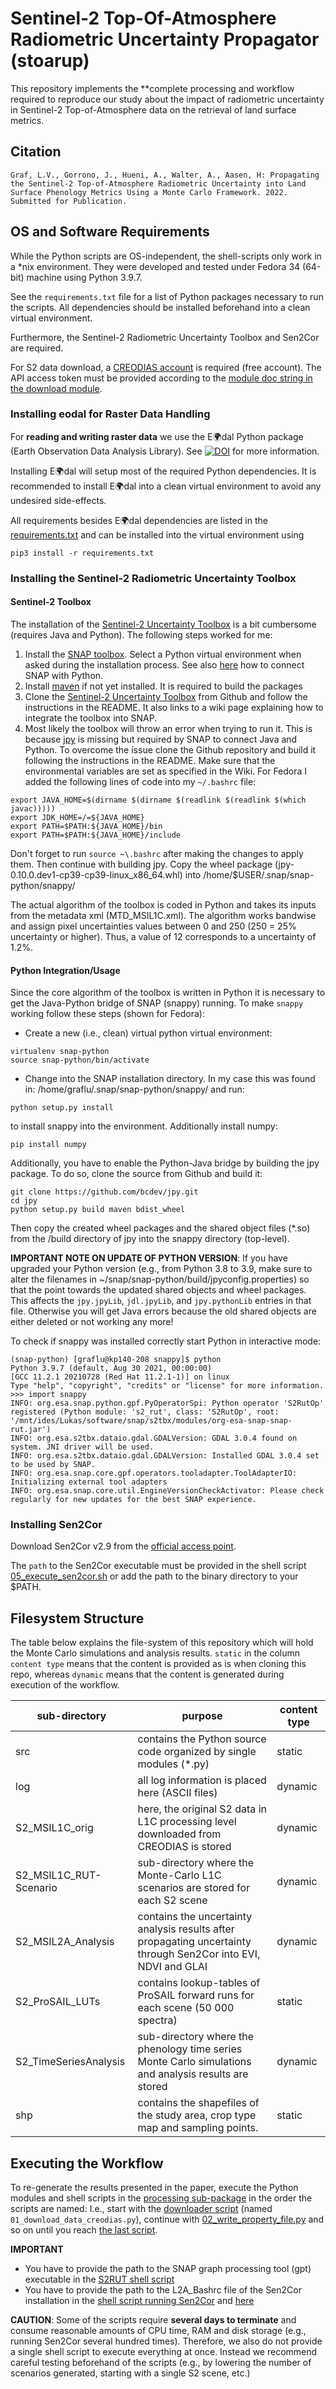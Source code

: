 # Sentinel-2 Top-Of-Atmosphere Radiometric Uncertainty Propagator (stoarup)

This repository implements the **complete processing and workflow required to reproduce our study about the impact of
radiometric uncertainty in Sentinel-2 Top-of-Atmosphere data on the retrieval of land surface metrics.

## Citation

```
Graf, L.V., Gorrono, J., Hueni, A., Walter, A., Aasen, H: Propagating the Sentinel-2 Top-of-Atmosphere Radiometric Uncertainty into Land Surface Phenology Metrics Using a Monte Carlo Framework. 2022. Submitted for Publication.
```

## OS and Software Requirements

While the Python scripts are OS-independent, the shell-scripts only work in a *nix environment. They were developed and tested under Fedora 34 (64-bit) machine using Python 3.9.7.

See the `requirements.txt` file for a list of Python packages necessary to run the scripts. All dependencies should be installed beforehand into a clean virtual environment.

Furthermore, the Sentinel-2 Radiometric Uncertainty Toolbox and Sen2Cor are required.

For S2 data download, a [CREODIAS account](https://creodias.eu/) is required (free account). The API access token must be provided according to the [module doc string in the download module](src/processing/01_download_data_creodias.py).

### Installing eodal for Raster Data Handling

For **reading and writing raster data** we use the E:earth_africa:dal Python package (Earth Observation Data Analysis Library). See [![DOI](https://zenodo.org/badge/DOI/10.5281/zenodo.6651767.svg)](https://doi.org/10.5281/zenodo.6651767) for more information.

Installing E:earth_africa:dal will setup most of the required Python dependencies. It is recommended to install E:earth_africa:dal into a clean virtual environment to avoid any undesired side-effects.

All requirements besides E:earth_africa:dal dependencies are listed in the [requirements.txt](requirements.txt) and can be installed into the virtual environment using

```{bash}
pip3 install -r requirements.txt
```

### Installing the Sentinel-2 Radiometric Uncertainty Toolbox

#### Sentinel-2 Toolbox

The installation of the [Sentinel-2 Uncertainty Toolbox](https://github.com/senbox-org/snap-rut) is a bit cumbersome (requires Java and Python). The following steps worked for me:

1. Install the [SNAP toolbox](https://step.esa.int/main/download/snap-download/). Select a Python virtual environment when asked during the installation process. See also [here](https://senbox.atlassian.net/wiki/spaces/SNAP/pages/19300362/How+to+use+the+SNAP+API+from+Python) how to connect SNAP with Python.
2. Install [maven](https://maven.apache.org/) if not yet installed. It is required to build the packages
3. Clone the [Sentinel-2 Uncertainty Toolbox](https://github.com/senbox-org/snap-rut) from Github and follow the instructions in the README. It also links to a wiki page explaining how to integrate the toolbox into SNAP.
4. Most likely the toolbox will throw an error when trying to run it. This is because [jpy](https://github.com/jpy-consortium/jpy) is missing but required by SNAP to connect Java and Python. To overcome the issue clone the Github repository and build it following the instructions in the README. Make sure that the environmental variables are set as specified in the Wiki. For Fedora I added the following lines of code into my `~/.bashrc` file:

```{bash}
export JAVA_HOME=$(dirname $(dirname $(readlink $(readlink $(which javac)))))
export JDK_HOME=/=${JAVA_HOME}
export PATH=$PATH:${JAVA_HOME}/bin
export PATH=$PATH:${JAVA_HOME}/include
```
Don't forget to run `source ~\.bashrc` after making the changes to apply them. Then continue with building jpy. Copy the wheel package (jpy-0.10.0.dev1-cp39-cp39-linux_x86_64.whl) into /home/$USER/.snap/snap-python/snappy/

The actual algorithm of the toolbox is coded in Python and takes its inputs from the metadata xml (MTD_MSIL1C.xml). The algorithm works bandwise and assign pixel uncertainties values between 0 and 250 (250 = 25% uncertainty or higher). Thus, a value of 12 corresponds to a uncertainty of 1.2%.

#### Python Integration/Usage

Since the core algorithm of the toolbox is written in Python it is necessary to get the Java-Python bridge of SNAP (snappy) running. To make `snappy` working follow these steps (shown for Fedora):

- Create a new (i.e., clean) virtual python virtual environment:
```{bash}
virtualenv snap-python
source snap-python/bin/activate
```
- Change into the SNAP installation directory. In my case this was found in: /home/graflu/.snap/snap-python/snappy/ and run:

```{bash}
python setup.py install
```
to install snappy into the environment. Additionally install numpy:

```{bash}
pip install numpy
```

Additionally, you have to enable the Python-Java bridge by building the jpy package.
To do so, clone the source from Github and build it:

```{bash}
git clone https://github.com/bcdev/jpy.git
cd jpy
python setup.py build maven bdist_wheel
```

Then copy the created wheel packages and the shared object files (*.so) from the /build directory of jpy into the snappy directory (top-level).

**IMPORTANT NOTE ON UPDATE OF PYTHON VERSION**: If you have upgraded your Python version (e.g., from Python 3.8 to 3.9, make sure to alter the filenames in ~/snap/snap-python/build/jpyconfig.properties) so that the point towards the updated shared objects and wheel packages. This affects the `jpy.jpyLib`, `jdl.jpyLib`, and `jpy.pythonLib` entries in that file. Otherwise you will get Java errors because the old shared objects are either deleted or not working any more!

To check if snappy was installed correctly start Python in interactive mode:

```{python}
(snap-python) [graflu@kp140-208 snappy]$ python
Python 3.9.7 (default, Aug 30 2021, 00:00:00) 
[GCC 11.2.1 20210728 (Red Hat 11.2.1-1)] on linux
Type "help", "copyright", "credits" or "license" for more information.
>>> import snappy
INFO: org.esa.snap.python.gpf.PyOperatorSpi: Python operator 'S2RutOp' registered (Python module: 's2_rut', class: 'S2RutOp', root: '/mnt/ides/Lukas/software/snap/s2tbx/modules/org-esa-snap-snap-rut.jar')
INFO: org.esa.s2tbx.dataio.gdal.GDALVersion: GDAL 3.0.4 found on system. JNI driver will be used.
INFO: org.esa.s2tbx.dataio.gdal.GDALVersion: Installed GDAL 3.0.4 set to be used by SNAP.
INFO: org.esa.snap.core.gpf.operators.tooladapter.ToolAdapterIO: Initializing external tool adapters
INFO: org.esa.snap.core.util.EngineVersionCheckActivator: Please check regularly for new updates for the best SNAP experience.
```

### Installing Sen2Cor

Download Sen2Cor v2.9 from the [official access point](http://step.esa.int/main/snap-supported-plugins/sen2cor/sen2cor-v2-9/).

The `path` to the Sen2Cor executable must be provided in the shell script [05_execute_sen2cor.sh](src/processing/05_execute_sen2cor.sh#L59) or add the path to the binary directory to your $PATH.

## Filesystem Structure

The table below explains the file-system of this repository which will hold the Monte Carlo simulations and analysis results. `static` in the column `content type` means that the content is provided as is when cloning this repo, whereas `dynamic` means that the content is generated during execution of the workflow.

| sub-directory          | purpose                                                                                                         | content type |
|------------------------|-----------------------------------------------------------------------------------------------------------------|--------------|
| src                    | contains the Python source code organized by single modules (*.py)                                              | static       |
| log                    | all log information is placed here (ASCII files)                                                                | dynamic      |
| S2_MSIL1C_orig         | here, the original S2 data in L1C processing level downloaded from CREODIAS is stored                           | dynamic      |
| S2_MSIL1C_RUT-Scenario | sub-directory where the Monte-Carlo L1C scenarios are stored for each S2 scene                                  | dynamic      |
| S2_MSIL2A_Analysis     | contains the uncertainty analysis results after propagating uncertainty through Sen2Cor into EVI, NDVI and GLAI | dynamic      |
| S2_ProSAIL_LUTs        | contains lookup-tables of ProSAIL forward runs for each scene (50 000 spectra)                                  | static       |
| S2_TimeSeriesAnalysis  | sub-directory where the phenology time series Monte Carlo simulations and analysis results are stored           | dynamic      |
| shp                    | contains the shapefiles of the study area, crop type map and sampling points.                                   | static       |

## Executing the Workflow

To re-generate the results presented in the paper, execute the Python modules and shell scripts in the [processing sub-package](src/processing/) in the order the scripts are named: I.e., start with the [downloader script](src/processing/01_download_data_creodias.py) (named `01_download_data_creodias.py`), continue with [02_write_property_file.py](src/processing/02_write_property_file.py) and so on until you reach [the last script](src/processing/11_analyze_l4_uncertainty.sh).

**IMPORTANT**
* You have to provide the path to the SNAP graph processing tool (gpt) executable in the [S2RUT shell script](src/processing/03_s2_radiometric_uncertainty.sh)
* You have to provide the path to the L2A_Bashrc file of the Sen2Cor installation in the [shell script running Sen2Cor](src/processing/05_execute_sen2cor.sh) and [here](src/processing/05_execute_sen2cor_orig-data.sh)

**CAUTION**:
    Some of the scripts require **several days to terminate** and consume reasonable amounts of CPU time, RAM and disk storage (e.g., running Sen2Cor several hundred times). Therefore, we also do not provide a single shell script to execute everything at once. Instead we recommend careful testing beforehand of the scripts (e.g., by lowering the number of scenarios generated, starting with a single S2 scene, etc.)
